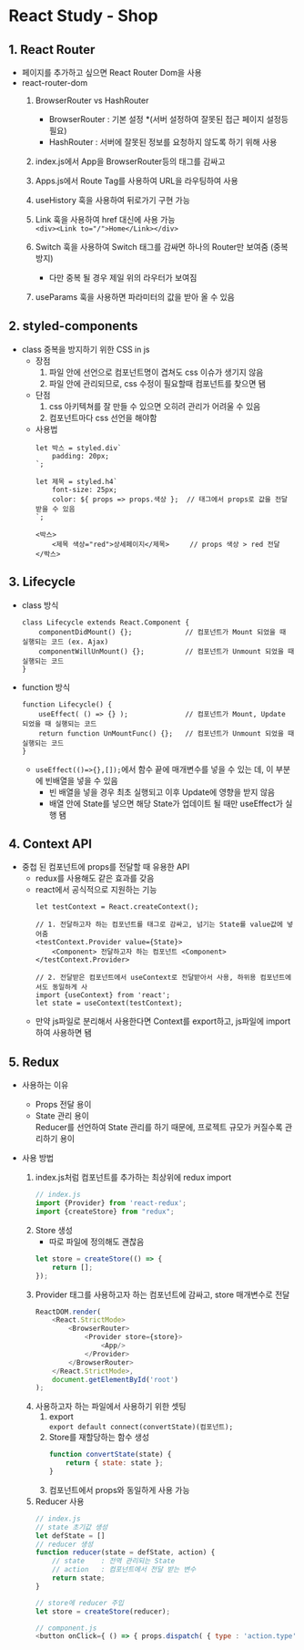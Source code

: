 # React Study - Shop

## 1. React Router

* 페이지를 추가하고 싶으면 React Router Dom을 사용
* react-router-dom
    1. BrowserRouter vs HashRouter
        * BrowserRouter : 기본 설정 *(서버 설정하여 잘못된 접근 페이지 설정등 필요)
        * HashRouter    : 서버에 잘못된 정보를 요청하지 않도록 하기 위해 사용

    2. index.js에서 App을 BrowserRouter등의 태그를 감싸고
    3. Apps.js에서 Route Tag를 사용하여 URL을 라우팅하여 사용
    4. useHistory 훅을 사용하여 뒤로가기 구현 가능
    5. Link 훅을 사용하여 href 대신에 사용 가능  
       `<div><Link to="/">Home</Link></div>`
    6. Switch 훅을 사용하여 Switch 태그를 감싸면 하나의 Router만 보여줌 (중복 방지)
        * 다만 중복 될 경우 제일 위의 라우터가 보여짐
    7. useParams 훅을 사용하면 파라미터의 값을 받아 올 수 있음

## 2. styled-components

* class 중복을 방지하기 위한 CSS in js
    * 장점
        1. 파일 안에 선언으로 컴포넌트명이 겹쳐도 css 이슈가 생기지 않음
        2. 파일 안에 관리되므로, css 수정이 필요할때 컴포넌트를 찾으면 됌
    * 단점
        1. css 아키텍쳐를 잘 만들 수 있으면 오히려 관리가 어려울 수 있음
        2. 컴포넌트마다 css 선언을 해야함
    * 사용법
        ```
        let 박스 = styled.div`
            padding: 20px;
        `;
        
        let 제목 = styled.h4`
            font-size: 25px;
            color: ${ props => props.색상 };  // 태그에서 props로 값을 전달 받을 수 있음
        `;
      
        <박스>
            <제목 색상="red">상세페이지</제목>     // props 색상 > red 전달
        </박스>
        ```

## 3. Lifecycle

* class 방식
    ```
    class Lifecycle extends React.Component {
        componentDidMount() {};             // 컴포넌트가 Mount 되었을 때 실행되는 코드 (ex. Ajax)
        componentWillUnMount() {};          // 컴포넌트가 Unmount 되었을 때 실행되는 코드
    }
    ```
* function 방식
    ```
    function Lifecycle() {
        useEffect( () => {} );              // 컴포넌트가 Mount, Update 되었을 때 실행되는 코드
        return function UnMountFunc() {};   // 컴포넌트가 Unmount 되었을 때 실행되는 코드       
    }
    ```
    * `useEffect(()=>{},[]);`에서 함수 끝에 매개변수를 넣을 수 있는 데, 이 부분에 빈배열을 넣을 수 있음
        * 빈 배열을 넣을 경우 최초 실행되고 이후 Update에 영향을 받지 않음
        * 배열 안에 State를 넣으면 해당 State가 업데이트 될 때만 useEffect가 실행 됌

## 4. Context API

* 중첩 된 컴포넌트에 props를 전달할 때 유용한 API
    * redux를 사용해도 같은 효과를 갖음
    * react에서 공식적으로 지원하는 기능
        ```
        let testContext = React.createContext();
       
        // 1. 전달하고자 하는 컴포넌트를 태그로 감싸고, 넘기는 State를 value값에 넣어줌
        <testContext.Provider value={State}>
            <Component> 전달하고자 하는 컴포넌트 <Component>
        </testContext.Provider>
      
        // 2. 전달받은 컴포넌트에서 useContext로 전달받아서 사용, 하위용 컴포넌트에서도 동일하게 사
        import {useContext} from 'react';
        let state = useContext(testContext);
        ```
    * 만약 js파일로 분리해서 사용한다면 Context를 export하고, js파일에 import하여 사용하면 됌

## 5. Redux

* 사용하는 이유
    * Props 전달 용이
    * State 관리 용이  
      Reducer를 선언하여 State 관리를 하기 때문에, 프로젝트 규모가 커질수록 관리하기 용이


* 사용 방법
    1. index.js처럼 컴포넌트를 추가하는 최상위에 redux import
        ```javascript
        // index.js
        import {Provider} from 'react-redux';
        import {createStore} from "redux";
        ```
    2. Store 생성
        * 따로 파일에 정의해도 괜찮음
        ```javascript
        let store = createStore(() => {
            return [];
        });
        ```
    3. Provider 태그를 사용하고자 하는 컴포넌트에 감싸고, store 매개변수로 전달
        ```javascript
        ReactDOM.render(
            <React.StrictMode>
                <BrowserRouter>
                    <Provider store={store}>
                        <App/>
                    </Provider>
                </BrowserRouter>
            </React.StrictMode>,
            document.getElementById('root')
        );
        ```
    4. 사용하고자 하는 파일에서 사용하기 위한 셋팅
        1. export  
           `export default connect(convertState)(컴포넌트);`
        2. Store를 재할당하는 함수 생성
            ```javascript
            function convertState(state) { 
                return { state: state }; 
            }
            ```
        3. 컴포넌트에서 props와 동일하게 사용 가능
    5. Reducer 사용
        ```javascript            
        // index.js
        // state 초기값 생성
        let defState = []
        // reducer 생성 
        function reducer(state = defState, action) {
            // state    : 전역 관리되는 State 
            // action   : 컴포넌트에서 전달 받는 변수
            return state;
        }
        
       // store에 reducer 주입
        let store = createStore(reducer);
       
        // component.js
        <button onClick={ () => { props.dispatch( { type : 'action.type' } ) }}>-</button>
        ```
       